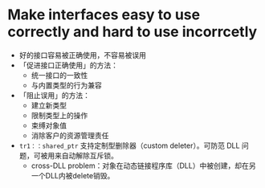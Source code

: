 # Make interfaces easy to use correctly and hard to use incorrcetly

- 好的接口容易被正确使用，不容易被误用
- 「促进接口正确使用」的方法：
  - 统一接口的一致性
  - 与内置类型的行为兼容
- 「阻止误用」的方法：
  - 建立新类型
  - 限制类型上的操作
  - 束缚对象值
  - 消除客户的资源管理责任
- `tr1：：shared_ptr` 支持定制型删除器（custom deleter）。可防范 DLL 问题，可被用来自动解除互斥锁。
  - cross-DLL problem：对象在动态链接程序库（DLL）中被创建，却在另一个DLL内被delete销毁。